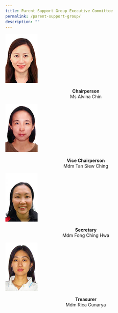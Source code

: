 ```yaml
---
title: Parent Support Group Executive Committee
permalink: /parent-support-group/
description: ""
---
```

<img style="width: 20%;" src="/images/psgec1.jpg" />
<p style="text-align: center;"><strong>Chairperson</strong><br>Ms Alvina Chin</p>
<img style="width: 20%;" src="/images/psgec2.jpg" />
<p style="text-align: center;"><strong>Vice Chairperson</strong><br>Mdm Tan Siew Ching</p>
<img style="width: 20%;" src="/images/psgec3.jpg" />
<p style="text-align: center;"><strong>Secretary</strong><br>Mdm Fong Ching Hwa</p>
<img style="width: 20%;" src="/images/psgec4.jpg" />
<p style="text-align: center;"><strong>Treasurer</strong><br>Mdm Rica Gunarya</p>